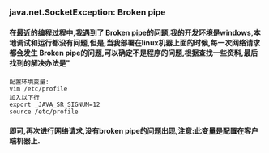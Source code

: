###  java.net.SocketException: Broken pipe

#### 在最近的编程过程中,我遇到了 Broken pipe的问题,我的开发环境是windows,本地调试和运行都没有问题,但是,当我部署在linux机器上面的时候,每一次网络请求都会发生 Broken pipe的问题,可以确定不是程序的问题,根据查找一些资料,最后找到的解决办法是"
    配置环境变量:
    vim /etc/profile
    加入以下行
    export _JAVA_SR_SIGNUM=12
    source /etc/profile 
    
#### 即可,再次进行网络请求,没有broken pipe的问题出现,注意:此变量是配置在客户端机器上.
